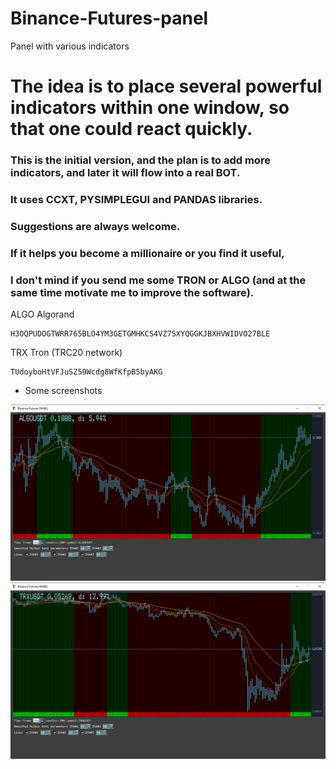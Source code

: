 # Binance-Futures-panel
Panel with various indicators

# The idea is to place several powerful indicators within one window, so that one could react quickly.
### This is the initial version, and the plan is to add more indicators, and later it will flow into a real BOT.
### It uses CCXT, PYSIMPLEGUI and PANDAS libraries.
### Suggestions are always welcome.
### If it helps you become a millionaire or you find it useful, 
### I don't mind if you send me some TRON or ALGO (and at the same time motivate me to improve the software).

ALGO Algorand
```shell
H3OQPUDOGTWRR765BLO4YM3GETGMHKCS4VZ7SXYQGGKJBXHVWIDVO27BLE
```
TRX Tron (TRC20 network)
```shell
TUdoyboHtVFJuSZ59Wcdg8WfKfpB5byAKG
```




* Some screenshots

![](algo_screenshot.png)
![](tron_screenshot.png)
